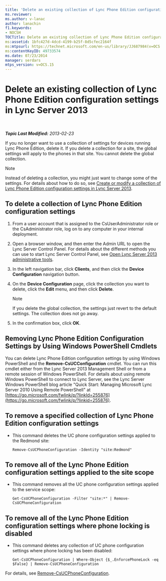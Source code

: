 ```yaml
---
title: 'Delete an existing collection of Lync Phone Edition configuration settings'
ms.reviewer: 
ms.author: v-lanac
author: lanachin
f1.keywords:
- NOCSH
TOCTitle: Delete an existing collection of Lync Phone Edition configuration settings
ms:assetid: 1bfc427d-4dcd-4199-b25f-8d5cfec2164f
ms:mtpsurl: https://technet.microsoft.com/en-us/library/JJ687984(v=OCS.15)
ms:contentKeyID: 49733574
ms.date: 07/23/2014
manager: serdars
mtps_version: v=OCS.15
---
```


<div data-xmlns="http://www.w3.org/1999/xhtml">

<div class="topic" data-xmlns="http://www.w3.org/1999/xhtml" data-msxsl="urn:schemas-microsoft-com:xslt" data-cs="https://msdn.microsoft.com/">

<div data-asp="https://msdn2.microsoft.com/asp">

# Delete an existing collection of Lync Phone Edition configuration settings in Lync Server 2013

</div>

<div id="mainSection">

<div id="mainBody">

<span> </span>

_**Topic Last Modified:** 2013-02-23_

If you no longer want to use a collection of settings for devices running Lync Phone Edition, delete it. If you delete a collection for a site, the global settings will apply to the phones in that site. You cannot delete the global collection.

<div>


> [!NOTE]
> Instead of deleting a collection, you might just want to change some of the settings. For details about how to do so, see <A href="lync-server-2013-create-or-modify-a-collection-of-lync-phone-edition-configuration-settings.md">Create or modify a collection of Lync Phone Edition configuration settings in Lync Server 2013</A>.



</div>

<div>

## To delete a collection of Lync Phone Edition configuration settings

1.  From a user account that is assigned to the CsUserAdministrator role or the CsAdministrator role, log on to any computer in your internal deployment.

2.  Open a browser window, and then enter the Admin URL to open the Lync Server Control Panel. For details about the different methods you can use to start Lync Server Control Panel, see [Open Lync Server 2013 administrative tools](lync-server-2013-open-lync-server-administrative-tools.md).

3.  In the left navigation bar, click **Clients**, and then click the **Device Configuration** navigation button.

4.  On the **Device Configuration** page, click the collection you want to delete, click the **Edit** menu, and then click **Delete**.
    
    <div>
    

    > [!NOTE]
    > If you delete the global collection, the settings just revert to the default settings. The collection does not go away.

    
    </div>

5.  In the confirmation box, click **OK**.

</div>

<div>

## Removing Lync Phone Edition Configuration Settings by Using Windows PowerShell Cmdlets

You can delete Lync Phone Edition configuration settings by using Windows PowerShell and the **Remove-CsUCConfiguration** cmdlet. You can run this cmdlet either from the Lync Server 2013 Management Shell or from a remote session of Windows PowerShell. For details about using remote Windows PowerShell to connect to Lync Server, see the Lync Server Windows PowerShell blog article "Quick Start: Managing Microsoft Lync Server 2010 Using Remote PowerShell" at [https://go.microsoft.com/fwlink/p/?linkId=255876](https://go.microsoft.com/fwlink/p/?linkid=255876).

<div>

## To remove a specified collection of Lync Phone Edition configuration settings

  - This command deletes the UC phone configuration settings applied to the Redmond site:
    
        Remove-CsUCPhoneConfiguration -Identity "site:Redmond"

</div>

<div>

## To remove all of the Lync Phone Edition configuration settings applied to the site scope

  - This command removes all the UC phone configuration settings applied to the service scope:
    
        Get-CsUCPhoneConfiguration -Filter "site:*" | Remove-CsUCPhoneConfiguration

</div>

<div>

## To remove all of the Lync Phone Edition configuration settings where phone locking is disabled

  - This command deletes any collection of UC phone configuration settings where phone locking has been disabled:
    
        Get-CsUCPhoneConfiguration | Where-Object {$_.EnforcePhoneLock -eq $False} | Remove-CsUCPhoneConfiguration

</div>

For details, see [Remove-CsUCPhoneConfiguration](https://technet.microsoft.com/library/Gg398249(v=OCS.15)).

</div>

</div>

<span> </span>

</div>

</div>

</div>

